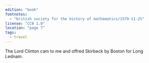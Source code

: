 ```yaml
---
edition: "book"
footnotes:
  - "british society for the history of mathematics/1579-11-25"
license: "CC0 1.0"
location: "page 7"
tags:
  - travel
---
```

The Lord Clinton cam to me and offred Skirbeck by
Boston for Long Lednam.
